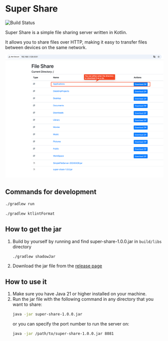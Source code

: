# Super Share

![Build Status](https://github.com/gonBorn/super-share-tool/actions/workflows/build.yml/badge.svg?branch=main)

Super Share is a simple file sharing server written in Kotlin.

It allows you to share files over HTTP, making it easy to transfer files between devices on the same network.

![super-share](./assets/showcase1.png)

## Commands for development

```bash
./gradlew run
```

```bash
./gradlew ktlintFormat
```

## How to get the jar

1. Build by yourself by running and find super-share-1.0.0.jar in `build/libs` directory
    ```bash
    ./gradlew shadowJar
    ```

2. Download the jar file from the [release page](https://github.com/gonBorn/super-share-tool/releases)

## How to use it

1. Make sure you have Java 21 or higher installed on your machine.
2. Run the jar file with the following command in any directory that you want to share:
    ```bash
    java -jar super-share-1.0.0.jar
    ```
   or you can specify the port number to run the server on:
    ```bash
    java -jar /path/to/super-share-1.0.0.jar 8081
    ```
